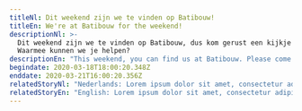 ```yaml
---
titleNl: Dit weekend zijn we te vinden op Batibouw!
titleEn: We're at Batibouw for the weekend!
descriptionNl: >-
  Dit weekend zijn we te vinden op Batibouw, dus kom gerust een kijkje nemen!
  Waarmee kunnen we je helpen?
descriptionEn: "This weekend, you can find us at Batibouw. Please come over for a chat!"
begindate: 2020-03-18T18:00:20.348Z
enddate: 2020-03-21T16:00:20.356Z
relatedStoryNl: "Nederlands: Lorem ipsum dolor sit amet, consectetur adipiscing elit, sed do eiusmod tempor incididunt ut labore et dolore magna aliqua. **Ut enim ad minim veniam**, quis nostrud exercitation ullamco laboris nisi ut aliquip ex ea commodo consequat. Duis aute irure dolor in reprehenderit in voluptate velit esse cillum dolore eu fugiat nulla pariatur. Excepteur sint occaecat cupidatat non proident, sunt in culpa qui officia deserunt mollit anim id est laborum.\r\n\r\n![left](/uploads/louis-reed-pwckf7l4-no-unsplash.jpg \"lol\")\r\n\r\nDit is het einde van mijn tekst, punt gemaakt doei."
relatedStoryEn: "English: Lorem ipsum dolor sit amet, consectetur adipiscing elit, sed do eiusmod tempor incididunt ut labore et dolore magna aliqua. **Ut enim ad minim veniam**, quis nostrud exercitation ullamco laboris nisi ut aliquip ex ea commodo consequat. Duis aute irure dolor in reprehenderit in voluptate velit esse cillum dolore eu fugiat nulla pariatur. Excepteur sint occaecat cupidatat non proident, sunt in culpa qui officia deserunt mollit anim id est laborum.\r\n\r\n![center](/uploads/louis-reed-pwckf7l4-no-unsplash.jpg \"lol\")\r\n\r\nDit is het einde van mijn tekst, punt gemaakt doei."
---
```

